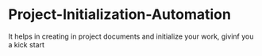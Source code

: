 # Project-Initialization-Automation
It helps in creating in project documents and initialize your work, givinf you a kick start
